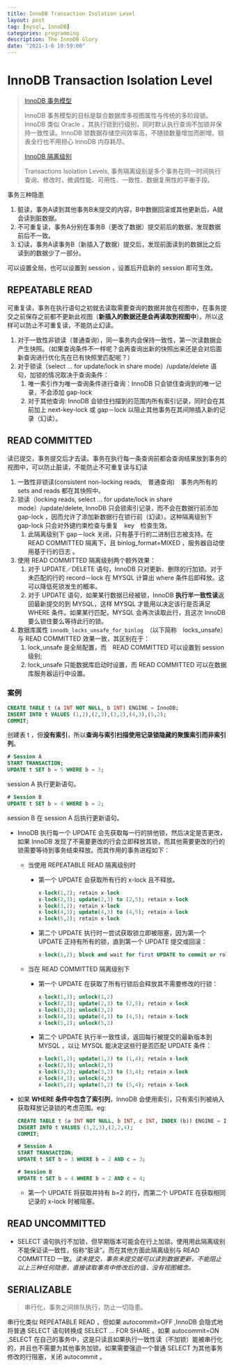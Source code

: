 ```yaml
---
title: InnoDB Transaction Isolation Level
layout: post
tag: [mysql, InnoDB]
categories: programming
description: The InnoDB Glory
date: "2021-1-6 10:59:00"
---
```


# InnoDB Transaction Isolation Level

> [InnoDB 事务模型](https://dev.mysql.com/doc/refman/8.0/en/innodb-transaction-model.html)
>
> InnoDB 事务模型的目标是联合数据库多视图属性与传统的多阶段锁。InnoDB 类似 Oracle ，其执行锁到行级别，同时默认执行查询不加锁并保持一致性读。InnoDB 锁数据存储空间效率高，不随锁数量增加而剧增。锁表全行也不用担心 InnoDB 内存耗尽。
>
> [InnoDB 隔离级别](https://dev.mysql.com/doc/refman/5.7/en/innodb-transaction-isolation-levels.html)
>
> Transactions Isolation Levels, 事务隔离级别是多个事务在同一时间执行查询、修改时，微调性能、可用性、一致性、数据复用性的平衡手段。

事务三种隐患

1. 脏读，事务A读到其他事务B未提交的内容，B中数据回滚或其他更新后，A就会读到脏数据。
2. 不可重复读，事务A分别在事务B（更改了数据）提交前后的数据，发现数据前后不一致。
3. 幻读，事务A读事务B（新插入了数据）提交后，发现前面读到的数据比之后读到的数据少了一部分。

可以设置全局，也可以设置到 session ，设置后开启新的 session 即可生效。

## REPEATABLE READ

可重复读，事务在执行语句之初就去读取需要查询的数据并放在视图中，在事务提交之前保存之前都不更新此视图（**新插入的数据还是会再读取到视图中**）。所以这样可以防止不可重复读，不能防止幻读。

1. 对于一致性非锁读（普通查询），同一事务内会保持一致性，第一次读数据会产生快照。（如果查询条件不一样呢？会再查询出新的快照出来还是会对后面新查询进行优化先在已有快照里匹配呢？）
2. 对于锁读（select ... for update/lock in share mode）/update/delete 语句，加锁的情况取决于查询条件：
   1. 唯一索引作为唯一查询条件进行查询：InnoDB 只会锁住查询到的唯一记录，不会添加 gap-lock
   2. 对于其他查询: InnoDB 会锁住扫描到的范围内所有索引记录，同时会在其前加上 next-key-lock 或 gap－lock 以阻止其他事务在其间隙插入新的记录（幻读）。

## READ COMMITTED

读已提交，事务提交后才去读。事务在执行每一条查询前都会查询结果放到事务的视图中，可以防止脏读，不能防止不可重复读与幻读

1. 一致性非锁读(consistent non-locking reads,　普通查询)　事务内所有的 sets and reads 都在其快照中。
2. 锁读（locking reads, select ... for update/lock in share mode）/update/delete, InnoDB 只会锁索引记录，而不会在数据行前添加 gap-lock ，因而允许了添加新数据行在锁行前（幻读）。这种隔离级别下 gap-lock 只会对外键约束检查与重复　key　检查生效。
   1. 此隔离级别下 gap－lock 关闭，只有基于行的二进制日志被支持。在 READ COMMITTED 隔离下，且 binlog_format=MIXED ，服务器自动使用基于行的日志 。
3. 使用 READ COMMITTED 隔离级别两个额外效果：
   1. 对于 UPDATE／DELETE 语句，InnoDB 只对更新、删除的行加锁。对于未匹配的行的 record－lock 在 MYSQL 计算出 where 条件后即释放。这可以降低死锁发生的概率。
   2. 对于 UPDATE 语句，如果某行数据已经被锁，InnoDB **执行半一致性读**返回最新提交的到 MYSQL，这样 MYSQL 才能用以决定该行是否满足 WHERE 条件。如果某行匹配，MYSQL 会再次读取此行，且这次 InnoDB 要么锁住要么等待此行的锁。
4. 数据库属性 `innodb_locks_unsafe_for_binlog`　（以下简称　locks_unsafe） 与 READ COMMITTED 效果一致，其区别在于：
   1. lock_unsafe 是全局配置，而　READ COMMITTED 可以设置到 session　级别;
   2. lock_unsafe 只能数据库启动时设置，而 READ COMMITTED 可以在数据库服务器运行中设置。

### 案例

```sql
CREATE TABLE t (a INT NOT NULL, b INT) ENGINE = InnoDB;
INSERT INTO t VALUES (1,2),(2,3),(3,2),(4,3),(5,2);
COMMIT;
```

创建表 t ，但**没有索引**，所以**查询与索引扫描使用记录锁隐藏的聚簇索引而非索引列**。

```sql
# Session A
START TRANSACTION;
UPDATE t SET b = 5 WHERE b = 3;
```

session A 执行更新语句。

```sql
# Session B
UPDATE t SET b = 4 WHERE b = 2;
```

session B 在 session A 后执行更新语句。

- InnoDB 执行每一个 UPDATE 会先获取每一行的排他锁，然后决定是否更改，如果 InnoDB 发现了不需要更改的行会立即释放其锁，而其他需要更改的行的锁需要等待到事务结束释放。而其作用的事务进程如下：
    - 当使用 REPEATABLE READ 隔离级别时
        - 第一个 UPDATE 会获取所有行的 x-lock 且不释放。

            ```sql
            x-lock(1,2); retain x-lock
            x-lock(2,3); update(2,3) to (2,5); retain x-lock
            x-lock(3,2); retain x-lock
            x-lock(4,3); update(4,3) to (4,5); retain x-lock
            x-lock(5,2); retain x-lock
            ```

        - 第二个 UPDATE 执行时一尝试获取锁立即被阻塞，因为第一个 UPDATE 正持有所有的锁，直到第一个 UPDATE 提交或回滚：

            ```sql
            x-lock(1,2); block and wait for first UPDATE to commit or roll back
            ```

    - 当在 READ COMMITTED 隔离级别下
        - 第一个 UPDATE 在获取了所有行锁后会释放其不需要修改的行锁：

            ```sql
            x-lock(1,2); unlock(1,2)
            x-lock(2,3); update(2,3) to (2,5); retain x-lock
            x-lock(3,2); unlock(3,2)
            x-lock(4,3); update(4,3) to (4,5); retain x-lock
            x-lock(5,2); unlock(5,2)
            ```

        - 第二个 UPDATE 执行半一致性读，返回每行被提交的最新版本到 MYSQL ，以让 MYSQL 能决定这些行是否匹配 UPDATE 条件：

            ```sql
            x-lock(1,2); update(1,2) to (1,4); retain x-lock
            x-lock(2,3); unlock(2,3)
            x-lock(3,2); update(3,2) to (3,4); retain x-lock
            x-lock(4,3); unlock(4,3)
            x-lock(5,2); update(5,2) to (5,4); retain x-lock
            ```

- 如果 **WHERE 条件中包含了索引列**，InnoDB 会使用索引，只有索引列被纳入获取释放记录锁的考虑范围。eg:

    ```sql
    CREATE TABLE t (a INT NOT NULL, b INT, c INT, INDEX (b)) ENGINE = InnoDB;
    INSERT INTO t VALUES (1,2,3),(2,2,4);
    COMMIT;

    # Session A
    START TRANSACTION;
    UPDATE t SET b = 3 WHERE b = 2 AND c = 3;

    # Session B
    UPDATE t SET b = 4 WHERE b = 2 AND c = 4;
    ```

    - 第一个 UPDATE 将获取并持有 b=2 的行，而第二个 UPDATE 在获取相同记录的 x-lock 时被阻塞。

## READ UNCOMMITTED

- SELECT 语句执行不加锁，但早期版本可能会在行上加锁。使用用此隔离级别不能保证读一致性，俗称“脏读”。而在其他方面此隔离级别与 READ COMMITTED 一致。*读未提交，事务未提交就可以读到数据更新，不能阻止以上三种任何隐患，直接读取事务中修改后的值，没有视图概念。*

## SERIALIZABLE

> 串行化，事务之间排队执行，防止一切隐患。

串行化类似 REPEATABLE READ ，但如果 autocommit=OFF ,InnoDB 会隐式地将普通 SELECT 语句转换成 SELECT ... FOR SHARE 。如果 autocommit=ON ,SELECT 在自己的事务中，这是只读且如果执行一致性读（不加锁）能被串行化的，并且也不需要为其他事务加锁。如果需要强迫一个普通 SELECT 为其他事务修改的行阻塞，关闭 autocommit 。
